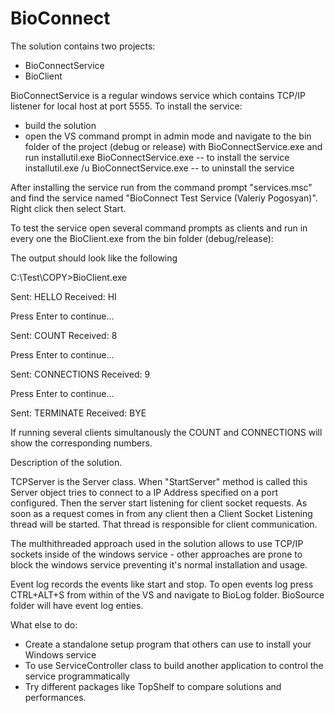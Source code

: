 # BioConnect
The solution contains two projects:

- BioConnectService
- BioClient

BioConnectService is a regular windows service which contains TCP/IP listener for local host at port 5555.
To install the service:

- build the solution 
- open the VS command prompt in admin mode and navigate to the bin folder of the project (debug or release) with
  BioConnectService.exe and run
     installutil.exe BioConnectService.exe -- to install the service
     installutil.exe /u BioConnectService.exe -- to uninstall the service

After installing the service run from the command prompt "services.msc" and find the service named "BioConnect Test Service (Valeriy Pogosyan)". Right click then select Start.

To test the service open several command prompts as clients and run in every one the BioClient.exe from the bin folder (debug/release):

The output should look like the following 

C:\Test\COPY>BioClient.exe

Sent: HELLO
Received: HI

 Press Enter to continue...
 

Sent: COUNT
Received: 8

 Press Enter to continue...
 
Sent: CONNECTIONS
Received: 9

 Press Enter to continue...
 

Sent: TERMINATE
Received: BYE

If running several clients simultanously the COUNT and CONNECTIONS will show the corresponding numbers.

Description of the solution.

TCPServer is the Server class. When "StartServer" method is called  this Server object tries to connect to a IP Address specified on a port configured. Then the server start listening for client socket requests. As soon as a request comes in from any client then a Client Socket Listening thread will be started. That thread is responsible for client communication.

The multhithreaded approach used in the solution allows to use TCP/IP sockets inside of the windows service - other approaches are prone to block the windows service preventing it's normal installation and usage.

Event log records the events like start and stop. To open events log press CTRL+ALT+S from within of the VS and navigate to BioLog folder. BioSource folder will have event log enties.


What else to do:

- Create a standalone setup program that others can use to install your Windows service
- To use ServiceController class to build another application to control the service programmatically
- Try different packages like TopShelf to compare solutions and performances.

